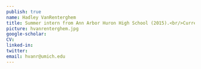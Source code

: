 ```yaml
---
publish: true
name: Hadley VanRenterghem
title: Summer intern from Ann Arbor Huron High School (2015).<br/>Currently Biomedical Engineering Undergraduate at Johns Hopkins
picture: hvanrenterghem.jpg
google-scholar: 
CV:
linked-in: 
twitter:
email: hvanr@umich.edu
---
```

